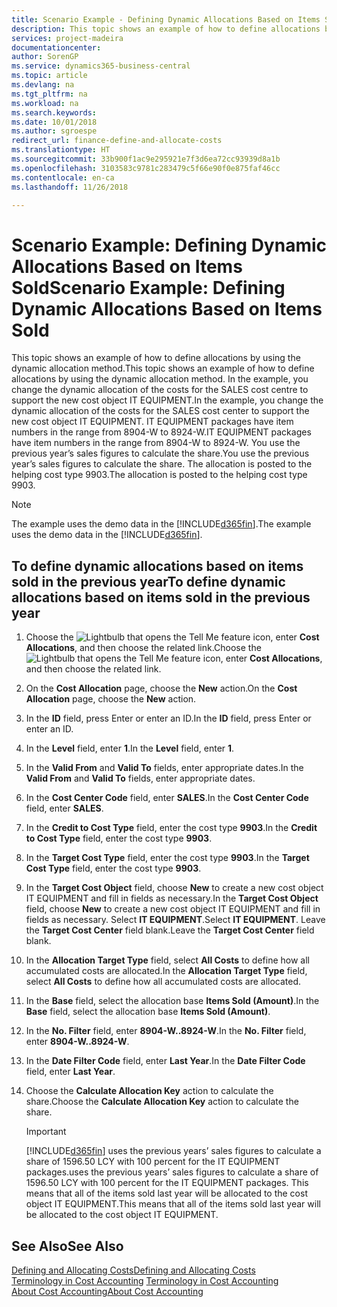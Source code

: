 ```yaml
---
title: Scenario Example - Defining Dynamic Allocations Based on Items Sold | Microsoft Docs
description: This topic shows an example of how to define allocations by using the dynamic allocation method.
services: project-madeira
documentationcenter: 
author: SorenGP
ms.service: dynamics365-business-central
ms.topic: article
ms.devlang: na
ms.tgt_pltfrm: na
ms.workload: na
ms.search.keywords: 
ms.date: 10/01/2018
ms.author: sgroespe
redirect_url: finance-define-and-allocate-costs
ms.translationtype: HT
ms.sourcegitcommit: 33b900f1ac9e295921e7f3d6ea72cc93939d8a1b
ms.openlocfilehash: 3103583c9781c283479c5f66e90f0e875faf46cc
ms.contentlocale: en-ca
ms.lasthandoff: 11/26/2018

---
```

# <a name="scenario-example-defining-dynamic-allocations-based-on-items-sold"></a><span data-ttu-id="a1df3-103">Scenario Example: Defining Dynamic Allocations Based on Items Sold</span><span class="sxs-lookup"><span data-stu-id="a1df3-103">Scenario Example: Defining Dynamic Allocations Based on Items Sold</span></span>
<span data-ttu-id="a1df3-104">This topic shows an example of how to define allocations by using the dynamic allocation method.</span><span class="sxs-lookup"><span data-stu-id="a1df3-104">This topic shows an example of how to define allocations by using the dynamic allocation method.</span></span> <span data-ttu-id="a1df3-105">In the example, you change the dynamic allocation of the costs for the SALES cost centre to support the new cost object IT EQUIPMENT.</span><span class="sxs-lookup"><span data-stu-id="a1df3-105">In the example, you change the dynamic allocation of the costs for the SALES cost center to support the new cost object IT EQUIPMENT.</span></span> <span data-ttu-id="a1df3-106">IT EQUIPMENT packages have item numbers in the range from 8904-W to 8924-W.</span><span class="sxs-lookup"><span data-stu-id="a1df3-106">IT EQUIPMENT packages have item numbers in the range from 8904-W to 8924-W.</span></span> <span data-ttu-id="a1df3-107">You use the previous year’s sales figures to calculate the share.</span><span class="sxs-lookup"><span data-stu-id="a1df3-107">You use the previous year’s sales figures to calculate the share.</span></span> <span data-ttu-id="a1df3-108">The allocation is posted to the helping cost type 9903.</span><span class="sxs-lookup"><span data-stu-id="a1df3-108">The allocation is posted to the helping cost type 9903.</span></span>  

> [!NOTE]  
>  <span data-ttu-id="a1df3-109">The example uses the demo data in the [!INCLUDE[d365fin](includes/d365fin_md.md)].</span><span class="sxs-lookup"><span data-stu-id="a1df3-109">The example uses the demo data in the [!INCLUDE[d365fin](includes/d365fin_md.md)].</span></span>  

## <a name="to-define-dynamic-allocations-based-on-items-sold-in-the-previous-year"></a><span data-ttu-id="a1df3-110">To define dynamic allocations based on items sold in the previous year</span><span class="sxs-lookup"><span data-stu-id="a1df3-110">To define dynamic allocations based on items sold in the previous year</span></span>  

1.  <span data-ttu-id="a1df3-111">Choose the ![Lightbulb that opens the Tell Me feature](media/ui-search/search_small.png "Tell me what you want to do") icon, enter **Cost Allocations**, and then choose the related link.</span><span class="sxs-lookup"><span data-stu-id="a1df3-111">Choose the ![Lightbulb that opens the Tell Me feature](media/ui-search/search_small.png "Tell me what you want to do") icon, enter **Cost Allocations**, and then choose the related link.</span></span>  
2.  <span data-ttu-id="a1df3-112">On the **Cost Allocation** page, choose the **New** action.</span><span class="sxs-lookup"><span data-stu-id="a1df3-112">On the **Cost Allocation** page, choose the **New** action.</span></span>  
3.  <span data-ttu-id="a1df3-113">In the **ID** field, press Enter or enter an ID.</span><span class="sxs-lookup"><span data-stu-id="a1df3-113">In the **ID** field, press Enter or enter an ID.</span></span>  
4.  <span data-ttu-id="a1df3-114">In the **Level** field, enter **1**.</span><span class="sxs-lookup"><span data-stu-id="a1df3-114">In the **Level** field, enter **1**.</span></span>  
5.  <span data-ttu-id="a1df3-115">In the **Valid From** and **Valid To** fields, enter appropriate dates.</span><span class="sxs-lookup"><span data-stu-id="a1df3-115">In the **Valid From** and **Valid To** fields, enter appropriate dates.</span></span>  
6.  <span data-ttu-id="a1df3-116">In the **Cost Center Code** field, enter **SALES**.</span><span class="sxs-lookup"><span data-stu-id="a1df3-116">In the **Cost Center Code** field, enter **SALES**.</span></span>  
7.  <span data-ttu-id="a1df3-117">In the **Credit to Cost Type** field, enter the cost type **9903**.</span><span class="sxs-lookup"><span data-stu-id="a1df3-117">In the **Credit to Cost Type** field, enter the cost type **9903**.</span></span>  
8.  <span data-ttu-id="a1df3-118">In the **Target Cost Type** field, enter the cost type **9903**.</span><span class="sxs-lookup"><span data-stu-id="a1df3-118">In the **Target Cost Type** field, enter the cost type **9903**.</span></span>  
9. <span data-ttu-id="a1df3-119">In the **Target Cost Object** field, choose **New** to create a new cost object IT EQUIPMENT and fill in fields as necessary.</span><span class="sxs-lookup"><span data-stu-id="a1df3-119">In the **Target Cost Object** field, choose **New** to create a new cost object IT EQUIPMENT and fill in fields as necessary.</span></span> <span data-ttu-id="a1df3-120">Select **IT EQUIPMENT**.</span><span class="sxs-lookup"><span data-stu-id="a1df3-120">Select **IT EQUIPMENT**.</span></span> <span data-ttu-id="a1df3-121">Leave the **Target Cost Center** field blank.</span><span class="sxs-lookup"><span data-stu-id="a1df3-121">Leave the **Target Cost Center** field blank.</span></span>  
10. <span data-ttu-id="a1df3-122">In the **Allocation Target Type** field, select **All Costs** to define how all accumulated costs are allocated.</span><span class="sxs-lookup"><span data-stu-id="a1df3-122">In the **Allocation Target Type** field, select **All Costs** to define how all accumulated costs are allocated.</span></span>  
11. <span data-ttu-id="a1df3-123">In the **Base** field, select the allocation base **Items Sold (Amount)**.</span><span class="sxs-lookup"><span data-stu-id="a1df3-123">In the **Base** field, select the allocation base **Items Sold (Amount)**.</span></span>  
12. <span data-ttu-id="a1df3-124">In the **No. Filter** field, enter **8904-W..8924-W**.</span><span class="sxs-lookup"><span data-stu-id="a1df3-124">In the **No. Filter** field, enter **8904-W..8924-W**.</span></span>  
13. <span data-ttu-id="a1df3-125">In the **Date Filter Code** field, enter **Last Year**.</span><span class="sxs-lookup"><span data-stu-id="a1df3-125">In the **Date Filter Code** field, enter **Last Year**.</span></span>  
14. <span data-ttu-id="a1df3-126">Choose the **Calculate Allocation Key** action to calculate the share.</span><span class="sxs-lookup"><span data-stu-id="a1df3-126">Choose the **Calculate Allocation Key** action to calculate the share.</span></span>  

    > [!IMPORTANT]  
    >  [!INCLUDE[d365fin](includes/d365fin_md.md)] <span data-ttu-id="a1df3-127">uses the previous years’ sales figures to calculate a share of 1596.50 LCY with 100 percent for the IT EQUIPMENT packages.</span><span class="sxs-lookup"><span data-stu-id="a1df3-127">uses the previous years’ sales figures to calculate a share of 1596.50 LCY with 100 percent for the IT EQUIPMENT packages.</span></span> <span data-ttu-id="a1df3-128">This means that all of the items sold last year will be allocated to the cost object IT EQUIPMENT.</span><span class="sxs-lookup"><span data-stu-id="a1df3-128">This means that all of the items sold last year will be allocated to the cost object IT EQUIPMENT.</span></span>  

## <a name="see-also"></a><span data-ttu-id="a1df3-129">See Also</span><span class="sxs-lookup"><span data-stu-id="a1df3-129">See Also</span></span>  
[<span data-ttu-id="a1df3-130">Defining and Allocating Costs</span><span class="sxs-lookup"><span data-stu-id="a1df3-130">Defining and Allocating Costs</span></span>](finance-define-and-allocate-costs.md)  
<span data-ttu-id="a1df3-131">[Terminology in Cost Accounting](finance-terminology-in-cost-accounting.md) </span><span class="sxs-lookup"><span data-stu-id="a1df3-131">[Terminology in Cost Accounting](finance-terminology-in-cost-accounting.md) </span></span>  
[<span data-ttu-id="a1df3-132">About Cost Accounting</span><span class="sxs-lookup"><span data-stu-id="a1df3-132">About Cost Accounting</span></span>](finance-about-cost-accounting.md)

